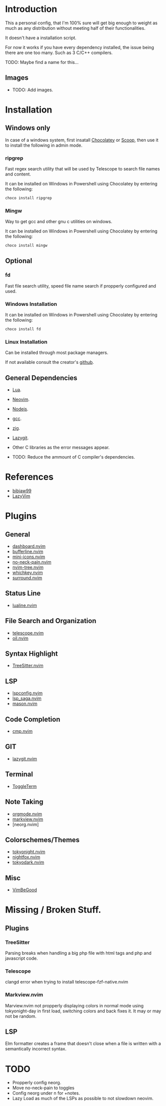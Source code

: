 # Introduction

This a personal config, that I'm 100% sure will get big enough to weight as much as any distribution without meeting half of their functionalities.

It doesn't have a installation script.

For now it works if you have every dependency installed, the issue being there are one too many. Such as 3 C/C++ compilers.

TODO: Maybe find a name for this...

## Images

+ TODO: Add images.


# Installation

## Windows only

In case of a windows system, first insatall [Chocolatey](https://chocolatey.org/install) or [Scoop](https://scoop.sh/), then use it to install the following in admin mode.

### ripgrep

Fast regex search utility that will be used by Telescope to search file names and content.

It can be installed on Windows in Powershell using Chocolatey by entering the following:

```Powershell
choco install ripgrep
```

### Mingw

Way to get gcc and other gnu c utilities on windows.

It can be installed on Windows in Powershell using Chocolatey by entering the following:

```Powershell
choco install mingw
```

## Optional

### fd

Fast file search utility, speed file name search if propperly configured and used.

### Windows Installation

It can be installed on Windows in Powershell using Chocolatey by entering the following:

```Powershell
choco install fd
```

### Linux Installation

Can be installed through most package managers.

If not available consult the creator's [github](https://github.com/sharkdp/fd).

## General Dependencies

+ [Lua](https://www.lua.org/download.html).
+ [Neovim](https://github.com/neovim/neovim/blob/master/INSTALL.md).
+ [Nodejs](https://nodejs.org/en).
+ [gcc](https://gcc.gnu.org/install/).
+ [zig](https://ziglang.org/).
+ [Lazygit](https://github.com/jesseduffield/lazygit).
+ Other C libraries as the error messages appear.

+ TODO: Reduce the ammount of C compiler's dependencies.

# References

+ [bibjaw99](https://github.com/bibjaw99/workstation/tree/master/.config/nvim)
+ [LazyVim](https://github.com/LazyVim/LazyVim/tree/main)


# Plugins

## General

+ [dashboard.nvim](https://github.com/nvimdev/dashboard-nvim)
+ [bufferline.nvim](https://github.com/LazyVim/LazyVim/blob/main/lua/lazyvim/plugins/ui.lua)
+ [mini-icons.nvim](https://github.com/echasnovski/mini.icons)
+ [no-neck-pain.nvim](https://github.com/shortcuts/no-neck-pain.nvim)
+ [nvim-tree.nvim](https://github.com/nvim-tree/nvim-tree.lua)
+ [whichkey.nvim](https://github.com/folke/which-key.nvim)
+ [surround.nvim](https://github.com/kylechui/nvim-surround)

## Status Line

+ [lualine.nvim](https://github.com/nvim-lualine/lualine.nvim)

## File Search and Organization

+ [telescope.nvim](https://github.com/nvim-telescope/telescope.nvim)
+ [oil.nvim](https://github.com/stevearc/oil.nvim)

##  Syntax Highlight

+ [TreeSitter.nvim](https://github.com/nvim-treesitter/nvim-treesitter)

## LSP

+ [lspconfig.nvim](https://github.com/neovim/nvim-lspconfig)
+ [lsp_saga.nvim](https://github.com/nvimdev/lspsaga.nvim)
+ [mason.nvim](https://github.com/williamboman/mason.nvim)

## Code Completion

+ [cmp.nvim](https://github.com/hrsh7th/nvim-cmp)

## GIT

+ [lazygit.nvim](https://github.com/kdheepak/lazygit.nvim)

## Terminal

+ [ToggleTerm](https://github.com/akinsho/toggleterm.nvim)

## Note Taking

+ [orgmode.nvim](https://github.com/nvim-orgmode/orgmode)
+ [markview.nvim](https://github.com/OXY2DEV/markview.nvim)
+ [neorg.nvim]

## Colorschemes/Themes

+ [tokyonight.nvim](https://github.com/folke/tokyonight.nvim)
+ [nightfox.nvim](https://github.com/EdenEast/nightfox.nvim)
+ [tokyodark.nvim](https://github.com/tiagovla/tokyodark.nvim)

## Misc

+ [VimBeGood](https://github.com/ThePrimeagen/vim-be-good)


# Missing / Broken Stuff.

## Plugins 

### TreeSitter

Parsing breaks when handling a big php file with html tags and php and javascript code.

### Telescope

clangd error when trying to install telescope-fzf-native.nvim

### Markview.nvim

Marview.nvim not propperly displaying colors in normal mode using tokyonight-day in first load, switching colors and back fixes it. It may or may not be random.

## LSP

Elm formatter creates a frame that doesn't close when a file is written with a semantically incorrect syntax.

# TODO
- Propperly config neorg.
- Move no-neck-pain to toggles
- Config neorg under n for +notes.
- Lazy Load as much of the LSPs as possible to not slowdown neovim.
